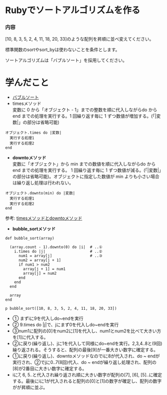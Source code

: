# Rubyでソートアルゴリズムを作る
### 内容
[10, 8, 3, 5, 2, 4, 11, 18, 20, 33]のような配列を昇順に並べ変えてください。  
  
標準関数のsortやsort_byは使わないことを条件とします。  
  
ソートアルゴリズムは「バブルソート」を採用してください。  
# 学んだこと
- [バブルソート](https://www.youtube.com/watch?v=IHFBb0wYBR0)  
- timesメソッド  
  変数に 0 から「オブジェクト - 1」までの整数を順に代入しながらdo から end までの処理を実行する。1 回繰り返す毎に 1 ずつ数値が増加する。(「|変数|」の部分は省略可能)  
```
オブジェクト.times do |変数|
  実行する処理1
  実行する処理2
end
```
- **downtoメソッド**  
 変数に「オブジェクト」から min までの数値を順に代入しながらdo から end までの処理を実行する。 1 回繰り返す毎に 1 ずつ数値が減る。(「|変数|」の部分は省略可能)。オブジェクトに指定した数値が min よりも小さい場合は繰り返し処理は行われない。  
```
オブジェクト.downto(min) do |変数|
  実行する処理1
  実行する処理2
end
```
参考: [timesメソッドとdowntoメソッド](https://www.javadrive.jp/ruby/for/index6.html#section1)  
  
- **bubble_sortメソッド**
```
def bubble_sort(array)

  (array.count - 1).downto(0) do |i|  # ..①
    i.times do |j|                    # ..②
      num1 = array[j]                 # ..③
      num2 = array[j + 1]
      if num1 > num2
        array[j + 1] = num1
        array[j] = num2
      end
    end  
  end
  
  array
end

p bubble_sort([10, 8, 3, 5, 2, 4, 11, 18, 20, 33])
```
- ① まずiに9を代入しdo~endを実行
- ② 9.times do |j|で、jにまず0を代入しdo~endを実行 
- ③num1に配列の[0]をnum2に[1]を代入し、num1とnum2を比べて大きい方を[1]に代入する。
- ②に戻り(繰り返し)、jに1を代入して同様にdo~endを実行。2,3,4..8と(9回)繰り返される。そうすると、配列の最後[9]が一番大きい数字に確定する。
- ①に戻り(繰り返し)、downtoメソッドなのでiに8が代入され、do ~ endが実行され、②でjに0..7(8回)代入、do ~ endが繰り返し処理され、配列の[8]が2番目に大きい数字に確定する。
- iに7, 6, 5..と代入され繰り返され順に大きい数字が配列の[7], [6], [5]..に確定する。最後にiに1が代入されると配列の[0]と[1]の数字が確定し、配列の数字がが昇順に並ぶ。
